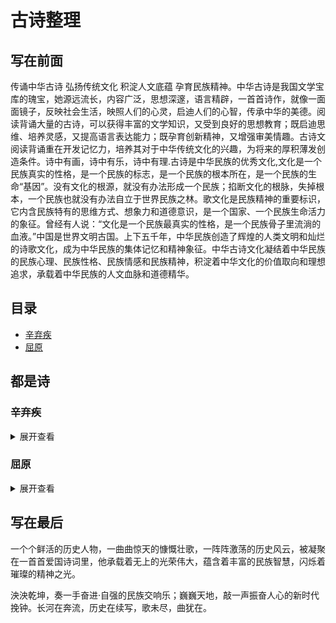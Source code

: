 # 古诗整理
## 写在前面
传诵中华古诗 弘扬传统文化 积淀人文底蕴 孕育民族精神。中华古诗是我国文学宝库的瑰宝，她源远流长，内容广泛，思想深邃，语言精辟，一首首诗作，就像一面面镜子，反映社会生活，映照人们的心灵，启迪人们的心智，传承中华的美德。阅读背诵大量的古诗，可以获得丰富的文学知识，又受到良好的思想教育；既启迪思维、培养灵感，又提高语言表达能力；既孕育创新精神，又增强审美情趣。古诗文阅读背诵重在开发记忆力，培养其对于中华传统文化的兴趣，为将来的厚积薄发创造条件。诗中有画，诗中有乐，诗中有理.古诗是中华民族的优秀文化,文化是一个民族真实的性格，是一个民族的标志，是一个民族的根本所在，是一个民族的生命“基因”。没有文化的根源，就没有办法形成一个民族；掐断文化的根脉，失掉根本，一个民族也就没有办法自立于世界民族之林。歌文化是民族精神的重要标识，它内含民族特有的思维方式、想象力和道德意识，是一个国家、一个民族生命活力的象征。曾经有人说：“文化是一个民族最真实的性格，是一个民族骨子里流淌的血液。”中国是世界文明古国。上下五千年，中华民族创造了辉煌的人类文明和灿烂的诗歌文化，成为中华民族的集体记忆和精神象征。中华古诗文化凝结着中华民族的民族心理、民族性格、民族情感和民族精神，积淀着中华文化的价值取向和理想追求，承载着中华民族的人文血脉和道德精华。
## 目录
- [辛弃疾](#辛弃疾)
- [屈原](#屈原)

## 都是诗
### 辛弃疾
<details>
<summary>展开查看</summary>
<pre><code>

#### 人物简介
辛弃疾（1140年5月28日－1207年10月3日），原字坦夫，后改字幼安，中年后别号稼轩，山东东路济南府历城县（今山东省济南市历城区）人。
南宋官员、将领、文学家，豪放派词人，有“词中之龙”之称。与苏轼合称“苏辛”，与李清照并称“济南二安”。

---

#### 《菩萨蛮·书江西造口壁》
菩萨蛮·书江西造口壁 
宋 · 辛弃疾

郁孤台下清江水，中间多少行人泪？西北望长安，可怜无数山。
青山遮不住，毕竟东流去。江晚正愁余，山深闻鹧鸪。

##### 写作背景
这首词写于1176年，当时辛弃疾南归来十余年，在江西担任刑法狱颂方面的官吏，经常巡回往复于湖南、江西等地。
一天，辛弃疾来到造口，俯瞰不舍昼夜流逝而去的江水，词人的思绪也似这江水般波澜起伏，绵延不绝，于是写下了这首词。

##### 赏析
辛弃疾此首《菩萨蛮》，用极高明之比兴艺术，写极深沉之爱国情思，无愧为词中瑰宝。
是南宋词人辛弃疾爱国主义诗篇的代表作之一,词中倾诉了诗人壮志难酬的悲愤和力图恢复国家统一的爱国热情.
本文从此词的创作背景和赏析来体会辛弃疾的忧患意识和宏声镗鎝感人肺腑爱国主义情怀.

#### 《破阵子·为陈同甫赋壮词以寄之》
破阵子·为陈同甫赋壮词以寄之 
宋 · 辛弃疾

醉里挑灯看剑，梦回吹角连营。八百里分麾下炙，五十弦翻塞外声，沙场秋点兵。
马作的卢飞快，弓如霹雳弦惊。了却君王天下事，赢得生前身后名。可怜白发生！

##### 写作背景
这首词当作于作者失意闲居信州（今江西上饶）之时。

##### 赏析
这是辛弃疾寄好友陈亮(陈同甫)的一首词，词中
回顾了他当年在山东和耿京一起领导义军抗击金兵的
情形，描绘了义军雄壮的军容和英勇战斗的场面，也
表现了作者不能实现收复中原的理想的悲愤心情。

</code></pre>
</details>

### 屈原
<details>
<summary>展开查看</summary>
<pre><code>

#### 人物简介
屈原（约公元前340—公元前278年），芈姓，屈氏，名平，字原，又自云名正则，字灵均，出生于楚国丹阳秭归（今湖北宜昌），
战国时期楚国诗人、政治家 刘向辑《楚辞》收录其作品二十余篇，主要有《离骚》《九章》《天问》《九歌》等。

---

#### 《九歌·国殇》
九歌·国殇 
先秦 · 屈原

操吴戈兮被犀甲，车错毂兮短兵接。
旌蔽日兮敌若云，矢交坠兮士争先。
凌余阵兮躐余行，左骖殪兮右刃伤。
霾两轮兮絷四马，援玉枹兮击鸣鼓。
天时怼兮威灵怒，严杀尽兮弃原野。
出不入兮往不反，平原忽兮路超远。
带长剑兮挟秦弓，首身离兮心不惩。
诚既勇兮又以武，终刚强兮不可凌。
身既死兮神以灵，魂魄毅兮为鬼雄。

##### 写作背景
秦楚交恶，楚国曾和秦国发生多次战争，都是秦胜而楚败。在屈原生前，楚国就有15万以上的将士在与秦军的血战中横死疆场。
古代将尚未成年（不足20岁）而夭折的人称为殇，也用以指未成丧礼的无主之鬼。
在秦楚战争中，战死疆场的楚国将士因是战败者，故而也只能暴尸荒野，无人替这些为国战死者操办丧礼，进行祭祀。
正是在这背景下，放逐之中的屈原创作了这一不朽名篇。

##### 赏析
《九歌·国殇》取民间“九歌”之祭奠之意，以哀悼死难的爱国将士，追悼和礼赞为国捐躯的楚国将士的亡灵。
乐歌分为两节，先是描写在一场短兵相接的战斗中，楚国将士奋死抗敌的壮烈场面，继而颂悼他们为国捐躯的高尚志节。
以饱含情感的笔触，讴歌死难将士。而在这种抒写中，作者那热爱家国的炽烈情感，表现得淋漓尽致。
屈原此作在颂悼阵亡将士的同时，也隐隐表达了对洗雪国耻的渴望，对正义事业必胜的信念，从此意义上说，他的思想是与楚国广大人民息息相通的。

#### 《离骚》
离骚 
先秦 · 屈原

帝高阳之苗裔兮，朕皇考曰伯庸。
摄提贞于孟陬兮，惟庚寅吾以降。
皇览揆余初度兮，肇锡余以嘉名。
名余曰正则兮，字余曰灵均。
纷吾既有此内美兮，又重之以修能。
扈江离与辟芷兮，纫秋兰以为佩。
汩余若将不及兮，恐年岁之不吾与。
朝搴阰之木兰兮，夕揽洲之宿莽。
日月忽其不淹兮，春与秋其代序。
惟草木之零落兮，恐美人之迟暮。
不抚壮而弃秽兮，何不改乎此度
乘骐骥以驰骋兮，来吾道夫先路！
昔三后之纯粹兮，固众芳之所在。
杂申椒与菌桂兮，岂惟纫夫蕙茝！
彼尧、舜之耿介兮，既遵道而得路。
何桀纣之昌披兮，夫唯捷径以窘步。
惟夫党人之偷乐兮，路幽昧以险隘
岂余身之惮殃兮，恐皇舆之败绩。
忽奔走以先后兮，及前王之踵武。
荃不查余之中情兮，反信谗而齌怒。
余固知謇謇之为患兮，忍而不能舍也。
指九天以为正兮，夫唯灵修之故也。
曰黄昏以为期兮，羌中道而改路。
初既与余成言兮，后悔遁而有他。
余既不难夫离别兮，伤灵修之数化。
余既滋兰之九畹兮，又树蕙之百亩。
畦留夷与揭车兮，杂杜衡与芳芷。
冀枝叶之峻茂兮，愿俟时乎吾将刈。
虽萎绝其亦何伤兮，哀众芳之芜秽。
众皆竞进以贪婪兮，凭不厌乎求索。
羌内恕己以量人兮，各兴心而嫉妒。
忽驰骛以追逐兮，非余心之所急。
老冉冉其将至兮，恐修名之不立。
朝饮木兰之坠露兮，夕餐秋菊之落英。
苟余情其信姱以练要兮，长顑颔亦何伤。
掔木根以结茝兮，贯薜荔之落蕊。
矫菌桂以纫蕙兮，索胡绳之纚纚。
謇吾法夫前修兮，非世俗之所服。
虽不周于今之人兮，愿依彭咸之遗则。
长太息以掩涕兮，哀民生之多艰。
余虽好修姱以鞿羁兮，謇朝谇而夕替。
既替余以蕙纕兮，又申之以揽茝。
亦余心之所善兮，虽九死其犹未悔。
怨灵修之浩荡兮，终不察夫民心。
众女嫉余之蛾眉兮，谣诼谓余以善淫。
固时俗之工巧兮，偭规矩而改错
背绳墨以追曲兮，竞周容以为度
忳郁邑余侘傺兮，吾独穷困乎此时也。
宁溘死以流亡兮，余不忍为此态也。
鸷鸟之不群兮，自前世而固然。
何方圜之能周兮，夫孰异道而相安？
屈心而抑志兮，忍尤而攘诟。
伏清白以死直兮，固前圣之所厚。
悔相道之不察兮，延伫乎吾将反。
回朕车以复路兮，及行迷之未远。
步余马于兰皋兮，驰椒丘且焉止息。
进不入以离尤兮，退

##### 写作背景
据记，《离骚》应当作于屈原放逐之后。今人对此说法不一，有说作于楚怀王时屈原被疏远后，迄无定论。写作时间当在秋天。

##### 赏析
《离骚》作为长篇巨制，所表现的思想内容极其丰富，主要可概括为两个方面。
一是描述了诗人和当朝统治者的矛盾，即理想与现实的对立；二是描述了诗人心灵的痛苦和纠结，进取和退隐的矛盾。
从开头至“岂余心之可惩”，是以独白和自我形象的出现开始。诗人先自叙高贵的身世，表示自己具有与生俱来的“内美”。
再叙自己的道德和才干，具有先天禀赋，又有后天修养，早就该立志献身干一番大事业。
接着叙述对楚怀王的期望，期望他修明法度，驾上骏马奔驰向前，诗人愿为楚国的变法图新作一个开路的先驱者。
可是当时楚国统治集团内部却存在着革新和守旧两派的斗争。诗人举出贤君激励怀王效法，举出暴君的做法警戒怀王。
但由于怀王昏聩守旧，弃约变心，结果是“党人”猖獗，世风腐败，连诗人精心培养的人才，也都从俗变节。
诗人陷入孤立无援的境地，遭遇排斥。面临险恶的政治环境，诗人曾产生过退隐的念头，但最后仍表示为坚持正义而九死不悔，决心坚守自己修洁的美德和高尚的情操。
从“女媭之婵嫒兮”至“余焉能忍与此终古”，是以女媭形象的出现开始，由现实境界转入虚拟的幻想境界。
女嬃看诗人如此痛苦，异常激愤，她从爱护诗人的愿望出发，劝诫诗人应当以鲧的悲剧为戒。
在没有是非曲直的社会里，忠贞不会见容于世，甚至会遭杀身之祸。因而要他不要那般耿介，而要明哲保身，随波逐流。
诗人听后不以为然，并未动摇信念。女媭不能真正理解诗人，这表明人间已无知音。
于是诗人便向超现实的境界去追求真理。他渡过沅湘，向舜帝重华陈辞，历数夏商周数代王朝的兴亡事例，陈诉肺腑，表明自己的“美政”理想。
他为自己壮志未遂而叹息流泪，即使身死但坚持理想的决心不变。
陈辞完毕后转而借幻想的形式遨游天地，上下求索，以寻找志同道合的知己和实现理想的途径。
最后上下寻求全归于失败。天上人间，都是一样“溷浊”，蔽美称恶，嫉贤妒能。
从“索藑茅以筵篿兮”至“蜷局顾而不行”，是从灵氛、巫咸形象的出现开始。
诗人周游求索，扣阍求女，相继失败之后，满怀孤愤，便向神巫灵氛问卜，再请巫咸降神。
灵氛和巫咸都启示他远行，择明君而事，实现自己的理想，并告诫他要及早行动，不要犹疑不决。
诗人确信自己留在楚国毫无出路。于是，他按照灵氛的吉占和指引的出路去选择吉日良辰。发轫去国，再次进入了“浮游求女”“周流上下”的幻游境界。
诗人经历了一番漫长而艰难的道路远行。就在他驱使神灵、驾驭龙凤、远走高飞、乐舞娱兴、自适惬意、忘掉一切之际，却忽然望见了。
</code></pre>
</details>

## 写在最后
一个个鲜活的历史人物，一曲曲惊天的慷慨壮歌，一阵阵激荡的历史风云，被凝聚在一首首爱国诗词里，他承载着无上的光荣伟大，蕴含着丰富的民族智慧，闪烁着璀璨的精神之光。

泱泱乾坤，奏一手奋进·自强的民族交响乐；巍巍天地，敲一声振奋人心的新时代挽钟。长河在奔流，历史在续写，歌未尽，曲犹在。
